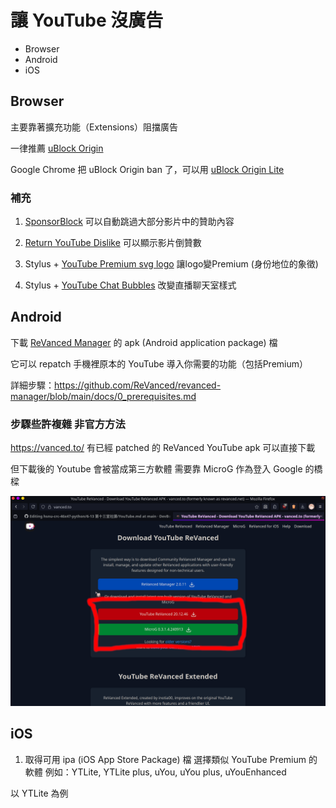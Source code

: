 # 讓 YouTube 沒廣告

- Browser
- Android
- iOS

## Browser

主要靠著擴充功能（Extensions）阻擋廣告

一律推薦 [uBlock Origin](https://github.com/gorhill/uBlock)

Google Chrome 把 uBlock Origin ban 了，可以用 [uBlock Origin Lite](https://chromewebstore.google.com/detail/ublock-origin-lite/ddkjiahejlhfcafbddmgiahcphecmpfh)

### 補充

1. [SponsorBlock](https://sponsor.ajay.app/) 可以自動跳過大部分影片中的贊助內容

2. [Return YouTube Dislike](https://returnyoutubedislike.com/) 可以顯示影片倒贊數

3. Stylus + [YouTube Premium svg logo](https://userstyles.world/style/6769/youtube-premium-svg-logo) 讓logo變Premium (身份地位的象徵)

4. Stylus + [YouTube Chat Bubbles](https://userstyles.world/style/7925/youtube-chat-bubbles) 改變直播聊天室樣式

## Android

下載 [ReVanced Manager](https://revanced.app/) 的 apk (Android application package) 檔

它可以 repatch 手機裡原本的 YouTube 導入你需要的功能（包括Premium）

詳細步驟：https://github.com/ReVanced/revanced-manager/blob/main/docs/0_prerequisites.md

### 步驟些許複雜 非官方方法

https://vanced.to/ 有已經 patched 的 ReVanced YouTube apk 可以直接下載

但下載後的 Youtube 會被當成第三方軟體 需要靠 MicroG 作為登入 Google 的橋樑

![](https://github.com/DevBoring/hsnu-crc-46x47-python/blob/main/6-13%20%E7%AC%AC%E5%8D%81%E4%B8%89%E5%A0%82%E7%A4%BE%E8%AA%B2/Screenshot_20250613_121153.png)

## iOS

1. 取得可用 ipa (iOS App Store Package) 檔
選擇類似 YouTube Premium 的軟體 例如：YTLite, YTLite plus, uYou, uYou plus, uYouEnhanced

以 YTLite 為例
